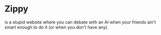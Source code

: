 # Zippy
is a stupid website where you can debate with an AI when your friends ain't smart enough to do it (or when you don't have any).
